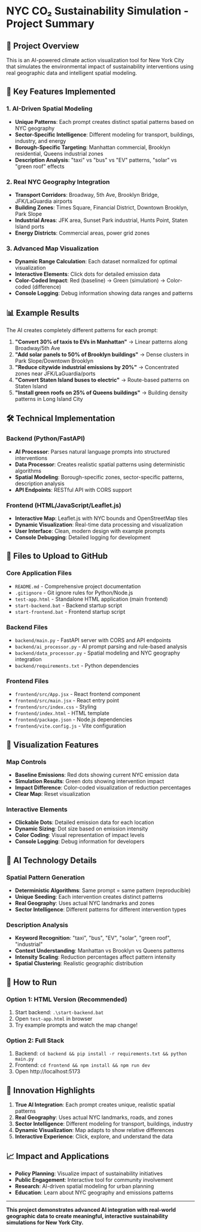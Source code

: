 # NYC CO₂ Sustainability Simulation - Project Summary

## 🎯 Project Overview
This is an AI-powered climate action visualization tool for New York City that simulates the environmental impact of sustainability interventions using real geographic data and intelligent spatial modeling.

## 🚀 Key Features Implemented

### 1. AI-Driven Spatial Modeling
- **Unique Patterns**: Each prompt creates distinct spatial patterns based on NYC geography
- **Sector-Specific Intelligence**: Different modeling for transport, buildings, industry, and energy
- **Borough-Specific Targeting**: Manhattan commercial, Brooklyn residential, Queens industrial zones
- **Description Analysis**: "taxi" vs "bus" vs "EV" patterns, "solar" vs "green roof" effects

### 2. Real NYC Geography Integration
- **Transport Corridors**: Broadway, 5th Ave, Brooklyn Bridge, JFK/LaGuardia airports
- **Building Zones**: Times Square, Financial District, Downtown Brooklyn, Park Slope
- **Industrial Areas**: JFK area, Sunset Park industrial, Hunts Point, Staten Island ports
- **Energy Districts**: Commercial areas, power grid zones

### 3. Advanced Map Visualization
- **Dynamic Range Calculation**: Each dataset normalized for optimal visualization
- **Interactive Elements**: Click dots for detailed emission data
- **Color-Coded Impact**: Red (baseline) → Green (simulation) → Color-coded (difference)
- **Console Logging**: Debug information showing data ranges and patterns

## 📊 Example Results

The AI creates completely different patterns for each prompt:

1. **"Convert 30% of taxis to EVs in Manhattan"** → Linear patterns along Broadway/5th Ave
2. **"Add solar panels to 50% of Brooklyn buildings"** → Dense clusters in Park Slope/Downtown Brooklyn
3. **"Reduce citywide industrial emissions by 20%"** → Concentrated zones near JFK/LaGuardia/ports
4. **"Convert Staten Island buses to electric"** → Route-based patterns on Staten Island
5. **"Install green roofs on 25% of Queens buildings"** → Building density patterns in Long Island City

## 🛠️ Technical Implementation

### Backend (Python/FastAPI)
- **AI Processor**: Parses natural language prompts into structured interventions
- **Data Processor**: Creates realistic spatial patterns using deterministic algorithms
- **Spatial Modeling**: Borough-specific zones, sector-specific patterns, description analysis
- **API Endpoints**: RESTful API with CORS support

### Frontend (HTML/JavaScript/Leaflet.js)
- **Interactive Map**: Leaflet.js with NYC bounds and OpenStreetMap tiles
- **Dynamic Visualization**: Real-time data processing and visualization
- **User Interface**: Clean, modern design with example prompts
- **Console Debugging**: Detailed logging for development

## 📁 Files to Upload to GitHub

### Core Application Files
- `README.md` - Comprehensive project documentation
- `.gitignore` - Git ignore rules for Python/Node.js
- `test-app.html` - Standalone HTML application (main frontend)
- `start-backend.bat` - Backend startup script
- `start-frontend.bat` - Frontend startup script

### Backend Files
- `backend/main.py` - FastAPI server with CORS and API endpoints
- `backend/ai_processor.py` - AI prompt parsing and rule-based analysis
- `backend/data_processor.py` - Spatial modeling and NYC geography integration
- `backend/requirements.txt` - Python dependencies

### Frontend Files
- `frontend/src/App.jsx` - React frontend component
- `frontend/src/main.jsx` - React entry point
- `frontend/src/index.css` - Styling
- `frontend/index.html` - HTML template
- `frontend/package.json` - Node.js dependencies
- `frontend/vite.config.js` - Vite configuration

## 🎨 Visualization Features

### Map Controls
- **Baseline Emissions**: Red dots showing current NYC emission data
- **Simulation Results**: Green dots showing intervention impact
- **Impact Difference**: Color-coded visualization of reduction percentages
- **Clear Map**: Reset visualization

### Interactive Elements
- **Clickable Dots**: Detailed emission data for each location
- **Dynamic Sizing**: Dot size based on emission intensity
- **Color Coding**: Visual representation of impact levels
- **Console Logging**: Debug information for developers

## 🧠 AI Technology Details

### Spatial Pattern Generation
- **Deterministic Algorithms**: Same prompt = same pattern (reproducible)
- **Unique Seeding**: Each intervention creates distinct patterns
- **Real Geography**: Uses actual NYC landmarks and zones
- **Sector Intelligence**: Different patterns for different intervention types

### Description Analysis
- **Keyword Recognition**: "taxi", "bus", "EV", "solar", "green roof", "industrial"
- **Context Understanding**: Manhattan vs Brooklyn vs Queens patterns
- **Intensity Scaling**: Reduction percentages affect pattern intensity
- **Spatial Clustering**: Realistic geographic distribution

## 🚀 How to Run

### Option 1: HTML Version (Recommended)
1. Start backend: `.\start-backend.bat`
2. Open `test-app.html` in browser
3. Try example prompts and watch the map change!

### Option 2: Full Stack
1. Backend: `cd backend && pip install -r requirements.txt && python main.py`
2. Frontend: `cd frontend && npm install && npm run dev`
3. Open http://localhost:5173

## 🌟 Innovation Highlights

1. **True AI Integration**: Each prompt creates unique, realistic spatial patterns
2. **Real Geography**: Uses actual NYC landmarks, roads, and zones
3. **Sector Intelligence**: Different modeling for transport, buildings, industry
4. **Dynamic Visualization**: Map adapts to show relative differences
5. **Interactive Experience**: Click, explore, and understand the data

## 📈 Impact and Applications

- **Policy Planning**: Visualize impact of sustainability initiatives
- **Public Engagement**: Interactive tool for community involvement
- **Research**: AI-driven spatial modeling for urban planning
- **Education**: Learn about NYC geography and emissions patterns

---

**This project demonstrates advanced AI integration with real-world geographic data to create meaningful, interactive sustainability simulations for New York City.**
